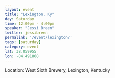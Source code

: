 ```yaml
---
layout: event
title: "Lexington, Ky"
day: Saturday
time: 12:00pm - 4:00pm
speaker: "Jessi Breen"
twitter: jessibreen
permalink: '/event/lexington/'
tags: [saturday]
category: event
lat: 38.059955
lon: -84.491868
---
```

Location:  West Sixth Brewery, Lexington, Kentucky

